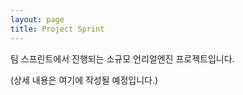 ```yaml
---
layout: page
title: Project Sprint
---
```

팀 스프린트에서 진행되는 소규모 언리얼엔진 프로젝트입니다.

(상세 내용은 여기에 작성될 예정입니다.)
